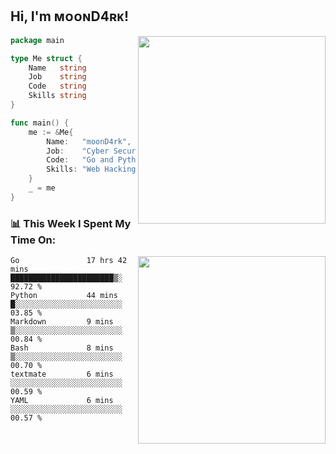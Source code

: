 <h2> Hi, I'm ᴍᴏᴏɴD4ʀᴋ!</h2>
<img align='right' src="https://github-readme-stats.vercel.app/api?username=moond4rk&show_icons=true&theme=radical" width="300">


```go
package main

type Me struct {
	Name   string
	Job    string
	Code   string
	Skills string
}

func main() {
	me := &Me{
		Name:   "moonD4rk",
		Job:    "Cyber Security Engineer",
		Code:   "Go and Python and Others",
		Skills: "Web Hacking ^o^",
	}
	_ = me
}
```



<h3>📊 This Week I Spent My Time On:</h3>
<img align='right' src="https://spotify-github-profile.vercel.app/api/view?uid=zbgk3g7ojwjwrwrleo6u8mhub&cover_image=true&theme=novatorem" width="300">

<!--START_SECTION:waka-->

```text
Go               17 hrs 42 mins  ███████████████████████▒░   92.72 %
Python           44 mins         █░░░░░░░░░░░░░░░░░░░░░░░░   03.85 %
Markdown         9 mins          ▒░░░░░░░░░░░░░░░░░░░░░░░░   00.84 %
Bash             8 mins          ▒░░░░░░░░░░░░░░░░░░░░░░░░   00.70 %
textmate         6 mins          ░░░░░░░░░░░░░░░░░░░░░░░░░   00.59 %
YAML             6 mins          ░░░░░░░░░░░░░░░░░░░░░░░░░   00.57 %
```

<!--END_SECTION:waka-->

